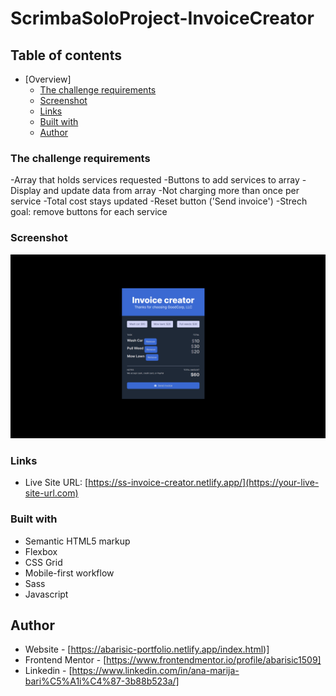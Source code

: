 # ScrimbaSoloProject-InvoiceCreator

## Table of contents

- [Overview]
  - [The challenge requirements](#the-challenge-requirements)
  - [Screenshot](#screenshot)
  - [Links](#links)
  - [Built with](#built-with)
  - [Author](#author)

### The challenge requirements

-Array that holds services requested
-Buttons to add services to array
-Display and update data from array
-Not charging more than once per service
-Total cost stays updated
-Reset button ('Send invoice')
-Strech goal: remove buttons for each service

### Screenshot

![](./invoice-creator_screenshot.png)

### Links

- Live Site URL: [https://ss-invoice-creator.netlify.app/](https://your-live-site-url.com)

### Built with

- Semantic HTML5 markup
- Flexbox
- CSS Grid
- Mobile-first workflow
- Sass
- Javascript


## Author

- Website - [https://abarisic-portfolio.netlify.app/index.html)]
- Frontend Mentor - [https://www.frontendmentor.io/profile/abarisic1509]
- Linkedin - [https://www.linkedin.com/in/ana-marija-bari%C5%A1i%C4%87-3b88b523a/]
